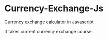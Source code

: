 # Currency-Exchange-Js

Currency exchange calculator in Javascript

It takes current currency exchange course.
